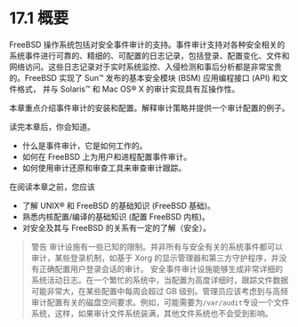 # 17.1 概要

FreeBSD 操作系统包括对安全事件审计的支持。事件审计支持对各种安全相关的系统事件进行可靠的、精细的、可配置的日志记录，包括登录、配置变化、文件和网络访问。这些日志记录对于实时系统监控、入侵检测和事后分析都是非常宝贵的。FreeBSD 实现了 Sun™ 发布的基本安全模块 (BSM) 应用编程接口 (API) 和文件格式， 并与 Solaris™ 和 Mac OS® X 的审计实现具有互操作性。

本章重点介绍事件审计的安装和配置。解释审计策略并提供一个审计配置的例子。

读完本章后，你会知道。
- 什么是事件审计，它是如何工作的。
- 如何在 FreeBSD 上为用户和进程配置事件审计。
- 如何使用审计还原和审查工具来审查审计跟踪。

在阅读本章之前，您应该
- 了解 UNIX® 和 FreeBSD 的基础知识 (FreeBSD 基础)。
- 熟悉内核配置/编译的基础知识 (配置 FreeBSD 内核)。
- 对安全及其与 FreeBSD 的关系有一定的了解（安全）。

> 警告
> 审计设施有一些已知的限制。并非所有与安全有关的系统事件都可以审计，某些登录机制，如基于 Xorg 的显示管理器和第三方守护程序，并没有正确配置用户登录会话的审计。
> 安全事件审计设施能够生成非常详细的系统活动日志。在一个繁忙的系统中，当配置为高度详细时，跟踪文件数据可能非常大，在某些配置中每周会超过 GB 级别。管理员应该考虑到与高频审计配置有关的磁盘空间要求。例如，可能需要为`/var/audit`专设一个文件系统，这样，如果审计文件系统装满，其他文件系统也不会受到影响。
